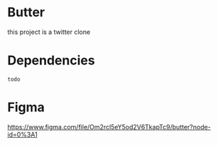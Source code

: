 # Butter
this project is a twitter clone

# Dependencies
`todo`

# Figma
https://www.figma.com/file/Om2rcl5eY5od2V6TkapTc9/butter?node-id=0%3A1
